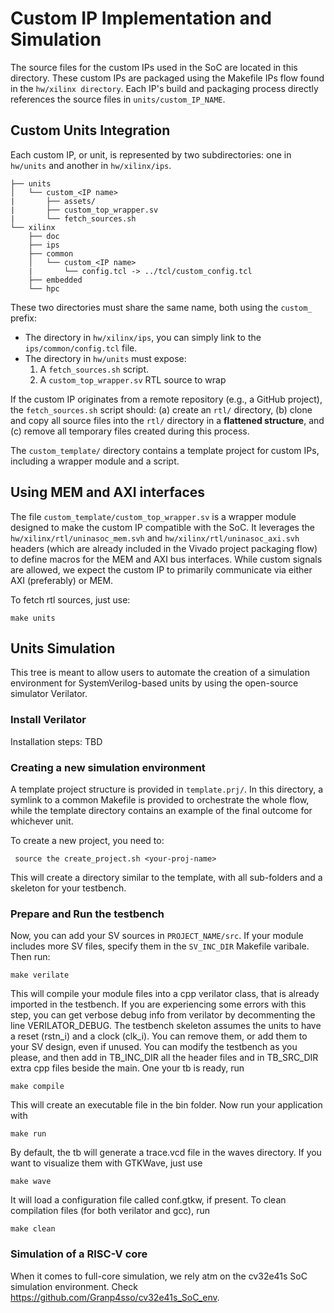 # Custom IP Implementation and Simulation

The source files for the custom IPs used in the SoC are located in this directory. These custom IPs are packaged using the Makefile IPs flow found in the `hw/xilinx directory`. Each IP's build and packaging process directly references the source files in `units/custom_IP_NAME`.

## Custom Units Integration

Each custom IP, or unit, is represented by two subdirectories: one in `hw/units` and another in `hw/xilinx/ips`.

```
├── units
│   └── custom_<IP name>
|       ├── assets/
|       ├── custom_top_wrapper.sv
|       └── fetch_sources.sh
└── xilinx
    ├── doc
    ├── ips
    ├── common
    │   └── custom_<IP name>
    |       └── config.tcl -> ../tcl/custom_config.tcl
    ├── embedded
    └── hpc
```

These two directories must share the same name, both using the `custom_` prefix:
- The directory in `hw/xilinx/ips`, you can simply link to the `ips/common/config.tcl` file.
- The directory in `hw/units` must expose:
    1. A `fetch_sources.sh` script.
    2. A `custom_top_wrapper.sv` RTL source to wrap


If the custom IP originates from a remote repository (e.g., a GitHub project), the  `fetch_sources.sh` script should:
(a) create an `rtl/` directory,
(b) clone and copy all source files into the `rtl/` directory in a **flattened structure**, and
(c) remove all temporary files created during this process.

The `custom_template/` directory contains a template project for custom IPs, including a wrapper module and a script.

## Using MEM and AXI interfaces

The file `custom_template/custom_top_wrapper.sv` is a wrapper module designed to make the custom IP compatible with the SoC. It leverages the `hw/xilinx/rtl/uninasoc_mem.svh` and `hw/xilinx/rtl/uninasoc_axi.svh` headers (which are already included in the Vivado project packaging flow) to define macros for the MEM and AXI bus interfaces. While custom signals are allowed, we expect the custom IP to primarily communicate via either AXI (preferably) or MEM.

To fetch rtl sources, just use:
```
make units
```

## Units Simulation
This tree is meant to allow users to automate the creation of a simulation environment for SystemVerilog-based units by using the open-source simulator Verilator.

### Install Verilator
Installation steps: TBD

### Creating a new simulation environment
A template project structure is provided in `template.prj/`. In this directory, a symlink to a common Makefile is provided to orchestrate the whole flow, while the template directory contains an example of the final outcome for whichever unit.

To create a new project, you need to:
```
 source the create_project.sh <your-proj-name>
```
This will create a directory similar to the template, with all sub-folders and a skeleton for your testbench.

### Prepare and Run the testbench
Now, you can add your SV sources in `PROJECT_NAME/src`. If your module includes more SV files, specify them in the `SV_INC_DIR` Makefile varibale.
Then run:
```
make verilate
```
This will compile your module files into a cpp verilator class, that is already imported in the testbench.
If you are experiencing some errors with this step, you can get verbose debug info from verilator by decommenting the line VERILATOR_DEBUG.
The testbench skeleton assumes the units to have a reset (rstn_i) and a clock (clk_i).
You can remove them, or add them to your SV design, even if unused.
You can modify the testbench as you please, and then add in TB_INC_DIR all the header files and in TB_SRC_DIR extra cpp files beside the main.
One your tb is ready, run
```
make compile
```
This will create an executable file in the bin folder.
Now run your application with
```
make run
```
By default, the tb will generate a trace.vcd file in the waves directory.
If you want to visualize them with GTKWave, just use
```
make wave
```
It will load a configuration file called conf.gtkw, if present.
To clean compilation files (for both verilator and gcc), run
```
make clean
```

### Simulation of a RISC-V core
When it comes to full-core simulation, we rely atm on the cv32e41s SoC simulation environment.
Check https://github.com/Granp4sso/cv32e41s_SoC_env.